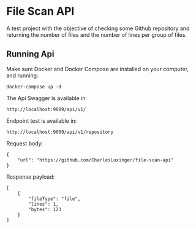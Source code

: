 # File Scan API

A test project with the objective of checking some Github repository and returning the number of files and the number of lines per group of files.

## Running Api
   
   Make sure Docker and Docker Compose are installed on your computer, and running:

    docker-compose up -d
    
   The Api Swagger is available in:

    http://localhost:9009/api/v1/
    
   Endpoint test is available in:
    
    http://localhost:9009/api/v1/repository
   
   Request body:
   
    {
        "url": "https://github.com/CharlesLuxinger/file-scan-api"
    }
    
   Response payload:
   
    [
        {
            "fileType": "file",
            "lines": 1,
            "bytes": 123
        }
    ]
